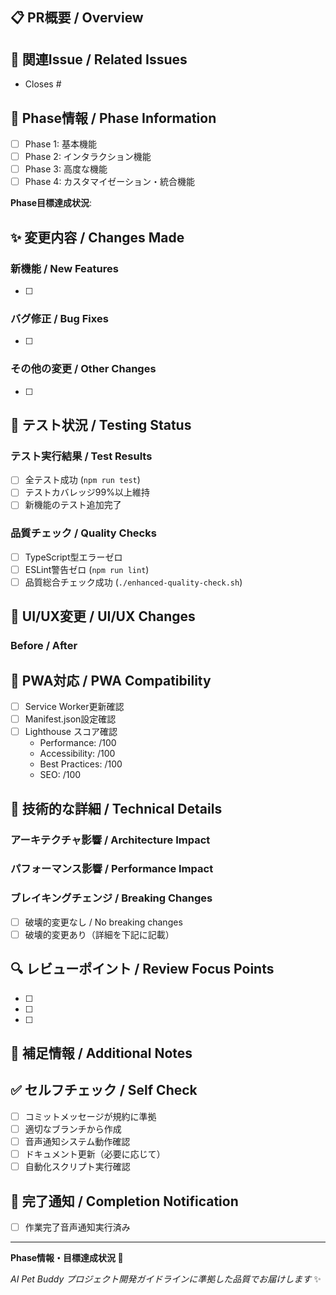 ## 📋 PR概要 / Overview
<!-- 何を実装・修正したかを簡潔に記述 -->

## 🎯 関連Issue / Related Issues
<!-- 関連するIssue番号を記載 -->
- Closes #

## 🚀 Phase情報 / Phase Information
- [ ] Phase 1: 基本機能
- [ ] Phase 2: インタラクション機能
- [ ] Phase 3: 高度な機能
- [ ] Phase 4: カスタマイゼーション・統合機能

**Phase目標達成状況**: 

## ✨ 変更内容 / Changes Made

### 新機能 / New Features
- [ ] 

### バグ修正 / Bug Fixes
- [ ] 

### その他の変更 / Other Changes
- [ ] 

## 🧪 テスト状況 / Testing Status

### テスト実行結果 / Test Results
- [ ] 全テスト成功 (`npm run test`)
- [ ] テストカバレッジ99%以上維持
- [ ] 新機能のテスト追加完了

### 品質チェック / Quality Checks
- [ ] TypeScript型エラーゼロ
- [ ] ESLint警告ゼロ (`npm run lint`)
- [ ] 品質総合チェック成功 (`./enhanced-quality-check.sh`)

## 🎨 UI/UX変更 / UI/UX Changes
<!-- UIに変更がある場合はスクリーンショットまたは説明を追加 -->

### Before / After
<!-- 必要に応じてスクリーンショットを追加 -->

## 📱 PWA対応 / PWA Compatibility
- [ ] Service Worker更新確認
- [ ] Manifest.json設定確認
- [ ] Lighthouse スコア確認
  - Performance: /100
  - Accessibility: /100
  - Best Practices: /100
  - SEO: /100

## 🔧 技術的な詳細 / Technical Details

### アーキテクチャ影響 / Architecture Impact
<!-- システム設計への影響を記述 -->

### パフォーマンス影響 / Performance Impact
<!-- パフォーマンスへの影響を記述 -->

### ブレイキングチェンジ / Breaking Changes
<!-- 破壊的変更がある場合は詳細を記述 -->
- [ ] 破壊的変更なし / No breaking changes
- [ ] 破壊的変更あり（詳細を下記に記載）

## 🔍 レビューポイント / Review Focus Points
<!-- レビュアーに特に確認してもらいたい点を記載 -->
- [ ] 
- [ ] 
- [ ] 

## 📝 補足情報 / Additional Notes
<!-- その他の重要な情報や注意点 -->

## ✅ セルフチェック / Self Check
- [ ] コミットメッセージが規約に準拠
- [ ] 適切なブランチから作成
- [ ] 音声通知システム動作確認
- [ ] ドキュメント更新（必要に応じて）
- [ ] 自動化スクリプト実行確認

## 🎵 完了通知 / Completion Notification
<!-- PR作成完了の音声通知 -->
- [ ] 作業完了音声通知実行済み

---
**Phase情報・目標達成状況 🚀**
<!-- Phase達成状況の詳細を記載 -->

*AI Pet Buddy プロジェクト開発ガイドラインに準拠した品質でお届けします* ✨
